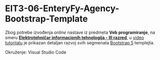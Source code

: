# EIT3-06-EnteryFy-Agency-Bootstrap-Template

Zbog potrebe izvođenja *online* nastave iz predmeta **Veb programiranje**, na smeru [**Elektrotehničar informacionih tehnologija - III razred**](https://github.com/danijelaradmilovic?tab=repositories&q=eit3&type=&language=), u [video tutorijalu](https://youtu.be/95BHVtEyGcI)  je prikazan detaljan razvoj svih segmenata [Bootstrap 5](https://getbootstrap.com) templejta.

Okruženje: 
Visual Studio Code
